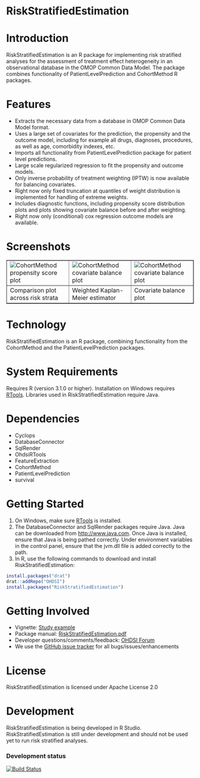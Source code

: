 RiskStratifiedEstimation
===========

Introduction
============
RiskStratifiedEstimation is an R package for implementing risk stratified analyses for the assessment of treatment effect heterogeneity in an observational database in the OMOP Common Data Model. The package combines functionality of PatientLevelPrediction and CohortMethod R packages.

Features
========
- Extracts the necessary data from a database in OMOP Common Data Model format.
- Uses a large set of covariates for the prediction, the propensity and the outcome model, including for example all drugs, diagnoses, procedures, as well as age, comorbidity indexes, etc.
- Imports all functionality from PatientLevelPrediction package for patient level predictions.
- Large scale regularized regression to fit the propensity and outcome models.
- Only inverse probability of treatment weighting (IPTW) is now available for balancing covariates.
- Right now only fixed truncation at quantiles of weight distribution is implemented for handling of extreme weights.
- Includes diagnostic functions, including propensity score distribution plots and plots showing covariate balance before and after weighting.
- Right now only (conditional) cox regression outcome models are available.

Screenshots
===========
<table border = "">
<tr valign="top">
<td width = 33%>
  <img src="https://github.com/mi-erasmusmc/RiskStratifiedEstimation/blob/master/vignettes/comparisonPlot.jpeg" alt="CohortMethod propensity score plot" title="RiskStratifiedEstimation comparison plot" />
</td>
<td width = 33%>
 <img src="https://github.com/mi-erasmusmc/RiskStratifiedEstimation/blob/master/vignettes/KMPlot.jpeg" alt="CohortMethod covariate balance plot" title="RiskStratifiedEstimation weighted Kaplan-Meier estimate" />
</td>
<td width = 33%>
 <img src="https://github.com/mi-erasmusmc/RiskStratifiedEstimation/blob/master/vignettes/balancePlot.jpeg" alt="CohortMethod covariate balance plot" title="RiskStratifiedEstimation weighted Kaplan-Meier estimate" />
</td>
</tr><tr>
<td>Comparison plot across risk strata</td><td>Weighted Kaplan-Meier estimator</td><td>Covariate balance plot</td>
</tr>
</table>

Technology
============
RiskStratifiedEstimation is an R package, combining functionality from the CohortMethod and the PatientLevelPrediction packages.

System Requirements
============
Requires R (version 3.1.0 or higher). Installation on Windows requires [RTools](http://cran.r-project.org/bin/windows/Rtools/). Libraries used in RiskStratifiedEstimation require Java.

Dependencies
============
 * Cyclops
 * DatabaseConnector
 * SqlRender
 * OhdsiRTools
 * FeatureExtraction
 * CohortMethod
 * PatientLevelPrediction
 * survival

Getting Started
===============
1. On Windows, make sure [RTools](http://cran.r-project.org/bin/windows/Rtools/) is installed.
2. The DatabaseConnector and SqlRender packages require Java. Java can be downloaded from
<a href="http://www.java.com" target="_blank">http://www.java.com</a>. Once Java is installed, ensure that Java is being pathed correctly. Under environment variables in the control panel, ensure that the jvm.dll file is added correctly to the path.
3. In R, use the following commands to download and install RiskStratifiedEstimation:

  ```r
  install.packages("drat")
  drat::addRepo("OHDSI")
  install.packages("RiskStratifiedEstimation")
  ```

Getting Involved
=============
* Vignette: [Study example](https://github.com/mi-erasmusmc/RiskStratifiedEstimation/tree/master/inst/doc/StudyExample.pdf)
* Package manual: [RiskStratifiedEstimation.pdf](https://github.com/mi-erasmusmc/RiskStratifiedEstimation/blob/master/extras/RiskStratifiedEstimation-manual.pdf)
* Developer questions/comments/feedback: <a href="http://forums.ohdsi.org/c/developers">OHDSI Forum</a>
* We use the <a href="../../issues">GitHub issue tracker</a> for all bugs/issues/enhancements

License
=======
RiskStratifiedEstimation is licensed under Apache License 2.0

Development
===========
RiskStratifiedEstimation is being developed in R Studio.
RiskStratifiedEstimation is still under development and should not be used yet to run risk stratified analyses.

### Development status
[![Build Status](https://travis-ci.org/OHDSI/RiskStratifiedEstimation.svg?branch=master)](https://travis-ci.org/OHDSI/RiskStratifiedEstimation)
